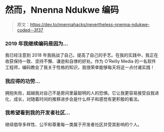 # 然而，Nnenna Ndukwe 编码

> 原文：<https://dev.to/nnennahacks/nevertheless-nnenna-ndukwe-coded--3f37>

### 2019 年我继续编码是因为...

我已经注意到 2018 年我挑战了自己，提高了自己的手艺。在我的实践中，我正在收获保持一致、坚持不懈、谦逊和自律的好处。作为 O'Reilly Media 的一名软件工程师，编码教会了我关于性格的知识，我很荣幸能够每天将这一点付诸实践！

### 我应得的功劳...

拥抱失败，超越我对自己不是房间里最聪明的人的恐惧。它让我更容易接受自我进化、成长，对随着时间的推移进步会是什么样子和感觉有更积极的看法。

### 我希望看到我的开发者社区...

继续倡导多样性、公平和尊重每一类属于开发者社区并受其影响的个人。